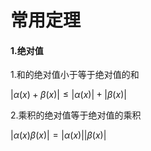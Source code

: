 # 常用定理

####  1.绝对值

1.和的绝对值小于等于绝对值的和

$|\alpha(x)+\beta(x)|\leq|\alpha(x)|+|\beta(x)|$

2.乘积的绝对值等于绝对值的乘积

$|\alpha(x)\beta(x)|=|\alpha(x)||\beta(x)|$

